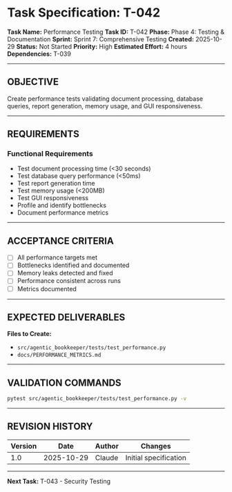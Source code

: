 # Task Specification: T-042

**Task Name:** Performance Testing
**Task ID:** T-042
**Phase:** Phase 4: Testing & Documentation
**Sprint:** Sprint 7: Comprehensive Testing
**Created:** 2025-10-29
**Status:** Not Started
**Priority:** High
**Estimated Effort:** 4 hours
**Dependencies:** T-039

---

## OBJECTIVE

Create performance tests validating document processing, database queries, report generation, memory usage, and GUI responsiveness.

---

## REQUIREMENTS

### Functional Requirements
- Test document processing time (<30 seconds)
- Test database query performance (<50ms)
- Test report generation time
- Test memory usage (<200MB)
- Test GUI responsiveness
- Profile and identify bottlenecks
- Document performance metrics

---

## ACCEPTANCE CRITERIA

- [ ] All performance targets met
- [ ] Bottlenecks identified and documented
- [ ] Memory leaks detected and fixed
- [ ] Performance consistent across runs
- [ ] Metrics documented

---

## EXPECTED DELIVERABLES

**Files to Create:**
- `src/agentic_bookkeeper/tests/test_performance.py`
- `docs/PERFORMANCE_METRICS.md`

---

## VALIDATION COMMANDS

```bash
pytest src/agentic_bookkeeper/tests/test_performance.py -v
```

---

## REVISION HISTORY

| Version | Date       | Author | Changes                    |
|---------|------------|--------|-----------------------------|
| 1.0     | 2025-10-29 | Claude | Initial specification       |

---

**Next Task:** T-043 - Security Testing
